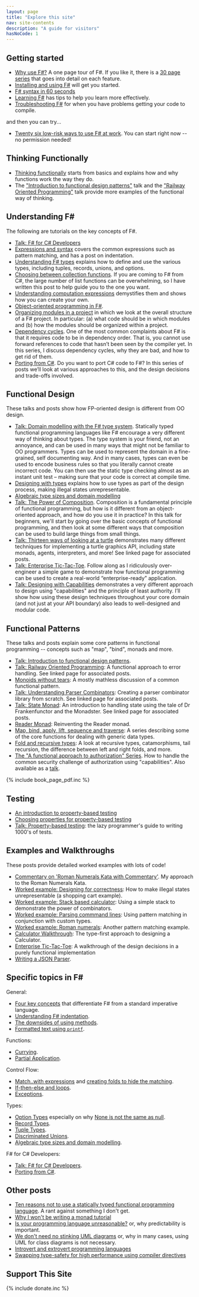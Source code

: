 ```yaml
---
layout: page
title: "Explore this site"
nav: site-contents
description: "A guide for visitors"
hasNoCode: 1
---
```



## Getting started

* [Why use F#?](/why-use-fsharp/) A one page tour of F#. If you like it, there is a [30 page series](/series/why-use-fsharp.html) that goes into detail on each feature.
* [Installing and using F#](/installing-and-using/) will get you started.
* [F# syntax in 60 seconds](/posts/fsharp-in-60-seconds/) 
* [Learning F#](/learning-fsharp/) has tips to help you learn more effectively. 
* [Troubleshooting F#](/troubleshooting-fsharp/) for when you have problems getting your code to compile.

and then you can try...

* [Twenty six low-risk ways to use F# at work](/posts/low-risk-ways-to-use-fsharp-at-work/). You can start right now -- no permission needed!

## Thinking Functionally

* [Thinking functionally](/series/thinking-functionally.html) starts from basics and explains how and why functions work the way they do.
* The ["Introduction to functional design patterns"](/fppatterns/) talk and the ["Railway Oriented Programming"](/rop/) talk provide more examples of the functional way of thinking.

## Understanding F# ##

The following are tutorials on the key concepts of F#. 

* [Talk: F# for C# Developers](/csharp/)
* [Expressions and syntax](/series/expressions-and-syntax.html) covers the common expressions such as pattern matching, and has a post on indentation.
* [Understanding F# types](/series/understanding-fsharp-types.html) explains how to define and use the various types, including tuples, records, unions, and options.
* [Choosing between collection functions](/posts/list-module-functions/). If you are coming to F# from C#, the large number of list functions can be overwhelming, so I have written this post to help guide you to the one you want.
* [Understanding computation expressions](/series/computation-expressions.html) demystifies them and shows how you can create your own.
* [Object-oriented programming in F#](/series/object-oriented-programming-in-fsharp.html).
* [Organizing modules in a project](/posts/recipe-part3/)  in which we look at the overall structure of a F# project. In particular: (a) what code should be in which modules and (b) how the modules should be organized within a project.
* [Dependency cycles](/series/dependency-cycles.html). One of the most common complaints about F# is that it requires code to be in dependency order. That is, you cannot use forward references to code that hasn’t been seen by the compiler yet. In this series, I discuss dependency cycles, why they are bad, and how to get rid of them.     
* [Porting from C#](/series/porting-from-csharp.html). Do you want to port C# code to F#? In this series of posts we’ll look at various approaches to this, and the design decisions and trade-offs involved.     

## Functional Design 

These talks and posts show how FP-oriented design is different from OO design.

* [Talk: Domain modelling with the F# type system](/ddd/). Statically typed functional programming languages like F# encourage a very different way of thinking about types. The type system is your friend, not an annoyance, and can be used in many ways that might not be familiar to OO programmers. 
Types can be used to represent the domain in a fine-grained, self documenting way. And in many cases, types can even be used to encode business rules so that you literally cannot create incorrect code. You can then use the static type checking almost as an instant unit test – making sure that your code is correct at compile time. 
* [Designing with types](/series/designing-with-types.html) explains how to use types as part of the design process, making illegal states unrepresentable.
* [Algebraic type sizes and domain modelling](/posts/type-size-and-design/)
* [Talk: The Power of Composition](/composition/). Composition is a fundamental principle of functional programming, but how is it different from an object-oriented approach, and how do you use it in practice? In this talk for beginners, we'll start by going over the basic concepts of functional programming, and then look at some different ways that composition can be used to build large things from small things.
* [Talk: Thirteen ways of looking at a turtle](/turtle/) demonstrates many different techniques for implementing a turtle graphics API, including state monads, agents, interpreters, and more! See linked page for associated posts.
* [Talk: Enterprise Tic-Tac-Toe](/ettt/). Follow along as I ridiculously over-engineer a simple game to demonstrate how functional programming can be used to create a real-world “enterprise-ready” application.  
* [Talk: Designing with Capabilities](/cap/) demonstrates a very different approach to design using "capabilities" and the principle of least authority. I’ll show how using these design techniques throughout your core domain (and not just at your API boundary) also leads to well-designed and modular code. 

## Functional Patterns

These talks and posts explain some core patterns in functional programming -- concepts such as "map", "bind", monads and more.

* [Talk: Introduction to functional design patterns](/fppatterns/).
* [Talk: Railway Oriented Programming](/rop/): A functional approach to error handling. See linked page for associated posts.
* [Monoids without tears](/posts/monoids-without-tears/): A mostly mathless discussion of a common functional pattern.
* [Talk: Understanding Parser Combinators](/parser/): Creating a parser combinator library from scratch. See linked page for associated posts.
* [Talk: State Monad](/monadster/): An introduction to handling state using the tale of Dr Frankenfunctor and the Monadster.   See linked page for associated posts.
* [Reader Monad](/posts/elevated-world-6/): Reinventing the Reader monad.
* [Map, bind, apply, lift, sequence and traverse](/series/map-and-bind-and-apply-oh-my.html): A series describing some of the core functions for dealing with generic data types. 
* [Fold and recursive types](/series/recursive-types-and-folds.html): A look at recursive types, catamorphisms, tail recursion, the difference between left and right folds, and more.
* [The "A functional approach to authorization" Series](/series/a-functional-approach-to-authorization.html). How to handle the common security challenge of authorization using "capabilities". Also available as a [talk](/cap/).

{% include book_page_pdf.inc %}

## Testing

* [An introduction to property-based testing](/posts/property-based-testing/)
* [Choosing properties for property-based testing](/posts/property-based-testing-2/)
* [Talk: Property-based testing](/pbt/): the lazy programmer's guide to writing 1000's of tests.

## Examples and Walkthroughs

These posts provide detailed worked examples with lots of code!

* [Commentary on 'Roman Numerals Kata with Commentary'](/posts/roman-numeral-kata/). My approach to the Roman Numerals Kata.
* [Worked example: Designing for correctness](/posts/designing-for-correctness/): How to make illegal states unrepresentable (a shopping cart example).
* [Worked example: Stack based calculator](/posts/stack-based-calculator/): Using a simple stack to demonstrate the power of combinators.
* [Worked example: Parsing commmand lines](/posts/pattern-matching-command-line/): Using pattern matching in conjunction with custom types.
* [Worked example: Roman numerals](/posts/roman-numerals/): Another pattern matching example.
* [Calculator Walkthrough](/posts/calculator-design/): The type-first approach to designing a Calculator.
* [Enterprise Tic-Tac-Toe](/posts/enterprise-tic-tac-toe/): A walkthrough of the design decisions in a purely functional implementation
* [Writing a JSON Parser](/posts/understanding-parser-combinators-4/).

## Specific topics in F# ##

General:

* [Four key concepts](/posts/key-concepts/) that differentiate F# from a standard imperative language.
* [Understanding F# indentation](/posts/fsharp-syntax/).
* [The downsides of using methods](/posts/type-extensions/#downsides-of-methods).
* [Formatted text using `printf`](/posts/printf/).

Functions:

* [Currying](/posts/currying/).
* [Partial Application](/posts/partial-application/).
  
Control Flow: 

* [Match..with expressions](/posts/match-expression/) and [creating folds to hide the matching](/posts/match-expression/#folds).
* [If-then-else and loops](/posts/control-flow-expressions/).
* [Exceptions](/posts/exceptions/). 

Types: 

* [Option Types](/posts/the-option-type/) especially on why [None is not the same as null](/posts/the-option-type/#option-is-not-null).
* [Record Types](/posts/records/).
* [Tuple Types](/posts/tuples/).
* [Discriminated Unions](/posts/discriminated-unions/).
* [Algebraic type sizes and domain modelling](/posts/type-size-and-design/).

F# for C# Developers:

* [Talk: F# for C# Developers](/csharp/).
* [Porting from C#](/series/porting-from-csharp.html).

## Other posts

* [Ten reasons not to use a statically typed functional programming language](/posts/ten-reasons-not-to-use-a-functional-programming-language/). A rant against something I don't get.
* [Why I won't be writing a monad tutorial](/posts/why-i-wont-be-writing-a-monad-tutorial/)
* [Is your programming language unreasonable?](/posts/is-your-language-unreasonable/) or, why predictability is important.
* [We don't need no stinking UML diagrams](/posts/no-uml-diagrams/) or, why in many cases, using UML for class diagrams is not necessary.
* [Introvert and extrovert programming languages](/posts/introvert-vs-extrovert/)
* [Swapping type-safety for high performance using compiler directives](/posts/typesafe-performance-with-compiler-directives/)

## Support This Site 

{% include donate.inc %}



